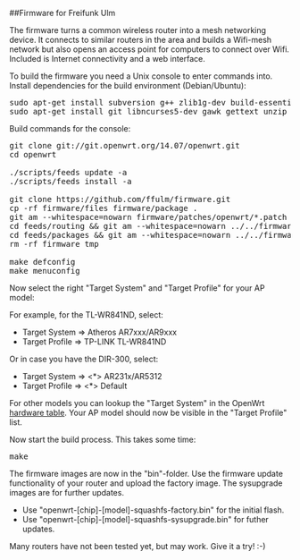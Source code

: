##Firmware for Freifunk Ulm

The firmware turns a common wireless router into a mesh networking device.
It connects to similar routers in the area and builds a Wifi-mesh network
but also opens an access point for computers to connect over Wifi.
Included is Internet connectivity and a web interface.

To build the firmware you need a Unix console to enter commands into.
Install dependencies for the build environment (Debian/Ubuntu):

<pre>
sudo apt-get install subversion g++ zlib1g-dev build-essential
sudo apt-get install git libncurses5-dev gawk gettext unzip file
</pre>

Build commands for the console:

<pre>
git clone git://git.openwrt.org/14.07/openwrt.git
cd openwrt

./scripts/feeds update -a
./scripts/feeds install -a

git clone https://github.com/ffulm/firmware.git
cp -rf firmware/files firmware/package .
git am --whitespace=nowarn firmware/patches/openwrt/*.patch
cd feeds/routing && git am --whitespace=nowarn ../../firmware/patches/routing/*.patch && cd -
cd feeds/packages && git am --whitespace=nowarn ../../firmware/patches/packages/*.patch && cd -
rm -rf firmware tmp

make defconfig
make menuconfig
</pre>

Now select the right "Target System" and "Target Profile" for your AP model:

For example, for the TL-WR841ND, select:
* Target System => Atheros AR7xxx/AR9xxx
* Target Profile => TP-LINK TL-WR841ND

Or in case you have the DIR-300, select:
* Target System => <*> AR231x/AR5312
* Target Profile => <*> Default

For other models you can lookup the "Target System" in the OpenWrt
[hardware table](http://wiki.openwrt.org/toh/start). Your AP model
should now be visible in the "Target Profile" list.

Now start the build process. This takes some time:

<pre>
make
</pre>

The firmware images are now in the "bin"-folder. Use the firmware update
functionality of your router and upload the factory image. The sysupgrade
images are for further updates.

* Use "openwrt-[chip]-[model]-squashfs-factory.bin" for the initial flash.
* Use "openwrt-[chip]-[model]-squashfs-sysupgrade.bin" for futher updates.

Many routers have not been tested yet, but may work.
Give it a try! :-)
